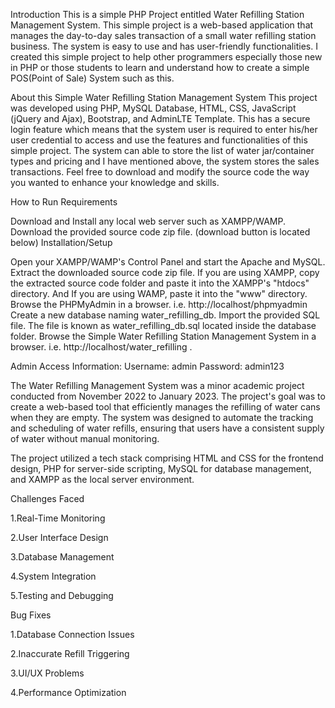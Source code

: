 Introduction
This is a simple PHP Project entitled  Water Refilling Station Management System. This simple project is a web-based application that manages the day-to-day sales transaction of a small  water refilling station business. The system is easy to use and has user-friendly functionalities. I created this simple project to help other programmers especially those new in PHP or those students to learn and understand how to create a simple POS(Point of Sale) System such as this.

About this Simple Water Refilling Station Management System
This project was developed using PHP, MySQL Database, HTML, CSS, JavaScript (jQuery and Ajax), Bootstrap, and AdminLTE Template. This has a secure login feature which means that the system user is required to enter his/her user credential to access and use the features and functionalities of this simple project. The system can able to store the list of water jar/container types and pricing and I have mentioned above, the system stores the sales transactions. Feel free to download and modify the source code the way you wanted to enhance your knowledge and skills.

How to Run
Requirements

Download and Install any local web server such as XAMPP/WAMP.
Download the provided source code zip file. (download button is located below)
Installation/Setup

Open your XAMPP/WAMP's Control Panel and start the Apache and MySQL.
Extract the downloaded source code zip file.
If you are using XAMPP, copy the extracted source code folder and paste it into the XAMPP's "htdocs" directory. And If you are using WAMP, paste it into the "www" directory.
Browse the PHPMyAdmin in a browser. i.e. http://localhost/phpmyadmin
Create a new database naming water_refilling_db.
Import the provided SQL file. The file is known as water_refilling_db.sql located inside the database folder.
Browse the Simple Water Refilling Station Management System in a browser. i.e. http://localhost/water_refilling .


Admin Access Information:
Username: admin
Password: admin123


The Water Refilling Management System was a minor academic project conducted from November 2022 to January 2023. The project's goal was to create a web-based tool that efficiently manages the refilling of water cans when they are empty. The system was designed to automate the tracking and scheduling of water refills, ensuring that users have a consistent supply of water without manual monitoring.

The project utilized a tech stack comprising HTML and CSS for the frontend design, PHP for server-side scripting, MySQL for database management, and XAMPP as the local server environment.

Challenges Faced

1.Real-Time Monitoring

2.User Interface Design

3.Database Management

4.System Integration

5.Testing and Debugging 


Bug Fixes

1.Database Connection Issues

2.Inaccurate Refill Triggering

3.UI/UX Problems

4.Performance Optimization
